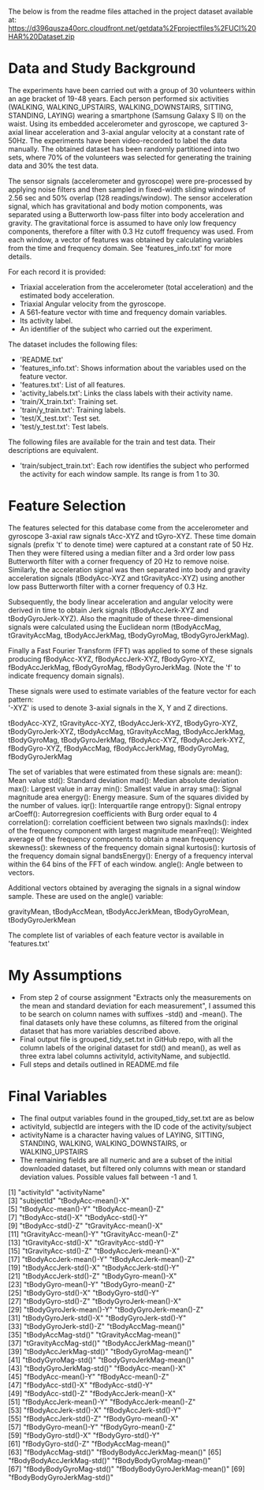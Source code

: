 The below is from the readme files attached in the project dataset available at:
https://d396qusza40orc.cloudfront.net/getdata%2Fprojectfiles%2FUCI%20HAR%20Dataset.zip 

Data and Study Background
======================================
The experiments have been carried out with a group of 30 volunteers within an age bracket of 19-48 years. Each person performed six activities (WALKING, WALKING_UPSTAIRS, WALKING_DOWNSTAIRS, SITTING, STANDING, LAYING) wearing a smartphone (Samsung Galaxy S II) on the waist. Using its embedded accelerometer and gyroscope, we captured 3-axial linear acceleration and 3-axial angular velocity at a constant rate of 50Hz. The experiments have been video-recorded to label the data manually. The obtained dataset has been randomly partitioned into two sets, where 70% of the volunteers was selected for generating the training data and 30% the test data. 

The sensor signals (accelerometer and gyroscope) were pre-processed by applying noise filters and then sampled in fixed-width sliding windows of 2.56 sec and 50% overlap (128 readings/window). The sensor acceleration signal, which has gravitational and body motion components, was separated using a Butterworth low-pass filter into body acceleration and gravity. The gravitational force is assumed to have only low frequency components, therefore a filter with 0.3 Hz cutoff frequency was used. From each window, a vector of features was obtained by calculating variables from the time and frequency domain. See 'features_info.txt' for more details. 

For each record it is provided:
- Triaxial acceleration from the accelerometer (total acceleration) and the estimated body acceleration.
- Triaxial Angular velocity from the gyroscope. 
- A 561-feature vector with time and frequency domain variables. 
- Its activity label. 
- An identifier of the subject who carried out the experiment.

The dataset includes the following files:
- 'README.txt'
- 'features_info.txt': Shows information about the variables used on the feature vector.
- 'features.txt': List of all features.
- 'activity_labels.txt': Links the class labels with their activity name.
- 'train/X_train.txt': Training set.
- 'train/y_train.txt': Training labels.
- 'test/X_test.txt': Test set.
- 'test/y_test.txt': Test labels.

The following files are available for the train and test data. Their descriptions are equivalent. 
- 'train/subject_train.txt': Each row identifies the subject who performed the activity for each window sample. Its range is from 1 to 30. 

Feature Selection 
=================
The features selected for this database come from the accelerometer and gyroscope 3-axial raw signals tAcc-XYZ and tGyro-XYZ. These time domain signals (prefix 't' to denote time) were captured at a constant rate of 50 Hz. Then they were filtered using a median filter and a 3rd order low pass Butterworth filter with a corner frequency of 20 Hz to remove noise. Similarly, the acceleration signal was then separated into body and gravity acceleration signals (tBodyAcc-XYZ and tGravityAcc-XYZ) using another low pass Butterworth filter with a corner frequency of 0.3 Hz. 

Subsequently, the body linear acceleration and angular velocity were derived in time to obtain Jerk signals (tBodyAccJerk-XYZ and tBodyGyroJerk-XYZ). Also the magnitude of these three-dimensional signals were calculated using the Euclidean norm (tBodyAccMag, tGravityAccMag, tBodyAccJerkMag, tBodyGyroMag, tBodyGyroJerkMag). 

Finally a Fast Fourier Transform (FFT) was applied to some of these signals producing fBodyAcc-XYZ, fBodyAccJerk-XYZ, fBodyGyro-XYZ, fBodyAccJerkMag, fBodyGyroMag, fBodyGyroJerkMag. (Note the 'f' to indicate frequency domain signals). 

These signals were used to estimate variables of the feature vector for each pattern:  
'-XYZ' is used to denote 3-axial signals in the X, Y and Z directions.

tBodyAcc-XYZ, tGravityAcc-XYZ, tBodyAccJerk-XYZ, tBodyGyro-XYZ, tBodyGyroJerk-XYZ, tBodyAccMag, tGravityAccMag, tBodyAccJerkMag, tBodyGyroMag, tBodyGyroJerkMag, fBodyAcc-XYZ, fBodyAccJerk-XYZ, fBodyGyro-XYZ, fBodyAccMag, fBodyAccJerkMag, fBodyGyroMag, fBodyGyroJerkMag

The set of variables that were estimated from these signals are: 
mean(): Mean value
std(): Standard deviation
mad(): Median absolute deviation 
max(): Largest value in array
min(): Smallest value in array
sma(): Signal magnitude area
energy(): Energy measure. Sum of the squares divided by the number of values. 
iqr(): Interquartile range 
entropy(): Signal entropy
arCoeff(): Autorregresion coefficients with Burg order equal to 4
correlation(): correlation coefficient between two signals
maxInds(): index of the frequency component with largest magnitude
meanFreq(): Weighted average of the frequency components to obtain a mean frequency
skewness(): skewness of the frequency domain signal 
kurtosis(): kurtosis of the frequency domain signal 
bandsEnergy(): Energy of a frequency interval within the 64 bins of the FFT of each window.
angle(): Angle between to vectors.

Additional vectors obtained by averaging the signals in a signal window sample. These are used on the angle() variable:

gravityMean, tBodyAccMean, tBodyAccJerkMean, tBodyGyroMean, tBodyGyroJerkMean

The complete list of variables of each feature vector is available in 'features.txt'

My Assumptions
=================
- From step 2 of course assignment "Extracts only the measurements on the mean and standard deviation for each measurement", I assumed this to be search on column names with suffixes -std() and -mean(). The final datasets only have these columns, as filtered from the original dataset that has more variables described above.
- Final output file is grouped_tidy_set.txt in GitHub repo, with all the column labels of the original dataset for std() and mean(), as well as three extra label columns activityId, activityName, and subjectId.
- Full steps and details outlined in README.md file

Final Variables
=================
- The final output variables found in the grouped_tidy_set.txt are as below
- activityId, subjectId are integers with the ID code of the activity/subject
- activityName is a character having values of LAYING, SITTING, STANDING, WALKING, WALKING_DOWNSTAIRS, or WALKING_UPSTAIRS
- The remaining fields are all numeric and are a subset of the initial downloaded dataset, but filtered only columns with mean or standard deviation values. Possible values fall between -1 and 1.

[1] "activityId"                  "activityName"               
 [3] "subjectId"                   "tBodyAcc-mean()-X"          
 [5] "tBodyAcc-mean()-Y"           "tBodyAcc-mean()-Z"          
 [7] "tBodyAcc-std()-X"            "tBodyAcc-std()-Y"           
 [9] "tBodyAcc-std()-Z"            "tGravityAcc-mean()-X"       
[11] "tGravityAcc-mean()-Y"        "tGravityAcc-mean()-Z"       
[13] "tGravityAcc-std()-X"         "tGravityAcc-std()-Y"        
[15] "tGravityAcc-std()-Z"         "tBodyAccJerk-mean()-X"      
[17] "tBodyAccJerk-mean()-Y"       "tBodyAccJerk-mean()-Z"      
[19] "tBodyAccJerk-std()-X"        "tBodyAccJerk-std()-Y"       
[21] "tBodyAccJerk-std()-Z"        "tBodyGyro-mean()-X"         
[23] "tBodyGyro-mean()-Y"          "tBodyGyro-mean()-Z"         
[25] "tBodyGyro-std()-X"           "tBodyGyro-std()-Y"          
[27] "tBodyGyro-std()-Z"           "tBodyGyroJerk-mean()-X"     
[29] "tBodyGyroJerk-mean()-Y"      "tBodyGyroJerk-mean()-Z"     
[31] "tBodyGyroJerk-std()-X"       "tBodyGyroJerk-std()-Y"      
[33] "tBodyGyroJerk-std()-Z"       "tBodyAccMag-mean()"         
[35] "tBodyAccMag-std()"           "tGravityAccMag-mean()"      
[37] "tGravityAccMag-std()"        "tBodyAccJerkMag-mean()"     
[39] "tBodyAccJerkMag-std()"       "tBodyGyroMag-mean()"        
[41] "tBodyGyroMag-std()"          "tBodyGyroJerkMag-mean()"    
[43] "tBodyGyroJerkMag-std()"      "fBodyAcc-mean()-X"          
[45] "fBodyAcc-mean()-Y"           "fBodyAcc-mean()-Z"          
[47] "fBodyAcc-std()-X"            "fBodyAcc-std()-Y"           
[49] "fBodyAcc-std()-Z"            "fBodyAccJerk-mean()-X"      
[51] "fBodyAccJerk-mean()-Y"       "fBodyAccJerk-mean()-Z"      
[53] "fBodyAccJerk-std()-X"        "fBodyAccJerk-std()-Y"       
[55] "fBodyAccJerk-std()-Z"        "fBodyGyro-mean()-X"         
[57] "fBodyGyro-mean()-Y"          "fBodyGyro-mean()-Z"         
[59] "fBodyGyro-std()-X"           "fBodyGyro-std()-Y"          
[61] "fBodyGyro-std()-Z"           "fBodyAccMag-mean()"         
[63] "fBodyAccMag-std()"           "fBodyBodyAccJerkMag-mean()" 
[65] "fBodyBodyAccJerkMag-std()"   "fBodyBodyGyroMag-mean()"    
[67] "fBodyBodyGyroMag-std()"      "fBodyBodyGyroJerkMag-mean()"
[69] "fBodyBodyGyroJerkMag-std()" 


